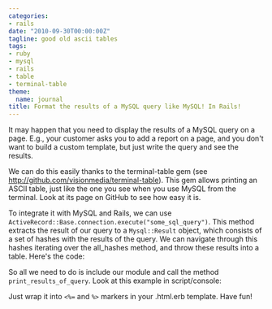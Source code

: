 ```yaml
---
categories:
- rails
date: "2010-09-30T00:00:00Z"
tagline: good old ascii tables
tags:
- ruby
- mysql
- rails
- table
- terminal-table
theme:
  name: journal
title: Format the results of a MySQL query like MySQL! In Rails!
---
```



It may happen that you need to display the results of a MySQL query on a page. E.g., your customer asks you to add a report on a page, and you don't want to build a custom template, but just write the query and see the results.

We can do this easily thanks to the terminal-table gem (see <a href="http://github.com/visionmedia/terminal-table">http://github.com/visionmedia/terminal-table</a>). This gem allows printing an ASCII table, just like the one you see when you use MySQL from the terminal. Look at its page on GitHub to see how easy it is.

To integrate it with MySQL and Rails, we can use `ActiveRecord::Base.connection.execute("some_sql_query")`. This method extracts the result of our query to a `Mysql::Result` object, which consists of a set of hashes with the results of the query. We can navigate through this hashes iterating over the all_hashes method, and throw these results into a table. Here's the code:

<script src="https://gist.github.com/702423.js"> </script>

So all we need to do is include our module and call the method `print_results_of_query`. Look at this example in script/console:

<script src="https://gist.github.com/702418.js"> </script>

Just wrap it into `<%=` and `%>` markers in your .html.erb template. Have fun!

